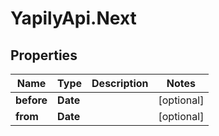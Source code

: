 # YapilyApi.Next

## Properties

Name | Type | Description | Notes
------------ | ------------- | ------------- | -------------
**before** | **Date** |  | [optional] 
**from** | **Date** |  | [optional] 


